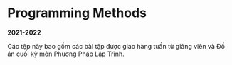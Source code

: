 # Programming Methods
**2021-2022**

Các tệp này bao gồm các bài tập được giao hàng tuần từ giảng viên và Đồ án cuối kỳ môn Phương Pháp Lập Trình.
